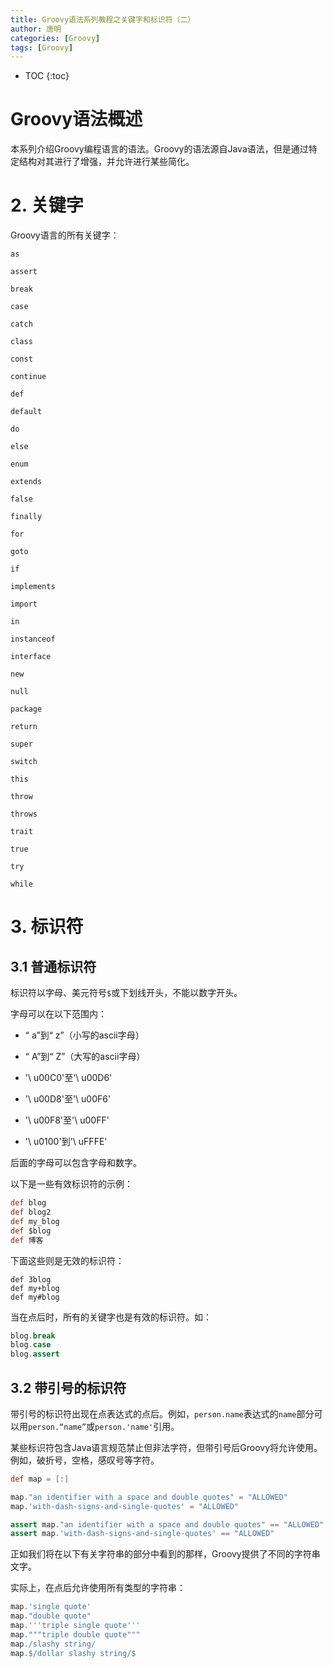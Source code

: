 ```yaml
---
title: Groovy语法系列教程之关键字和标识符（二）
author: 唐明
categories: [Groovy]
tags: [Groovy]
---
```

* TOC
{:toc}

# Groovy语法概述

本系列介绍Groovy编程语言的语法。Groovy的语法源自Java语法，但是通过特定结构对其进行了增强，并允许进行某些简化。

<!--以上为摘要内容-->

# 2. 关键字

Groovy语言的所有关键字：

```
as

assert

break

case

catch

class

const

continue

def

default

do

else

enum

extends

false

finally

for

goto

if

implements

import

in

instanceof

interface

new

null

package

return

super

switch

this

throw

throws

trait

true

try

while
```

# 3. 标识符

## 3.1 普通标识符

标识符以字母、美元符号`$`或下划线开头，不能以数字开头。

字母可以在以下范围内：

- “ a”到“ z”（小写的ascii字母）

- “ A”到“ Z”（大写的ascii字母）

- '\ u00C0'至'\ u00D6'

- '\ u00D8'至'\ u00F6'

- '\ u00F8'至'\ u00FF'

- '\ u0100'到'\ uFFFE'

后面的字母可以包含字母和数字。

以下是一些有效标识符的示例：

```groovy
def blog
def blog2
def my_blog
def $blog
def 博客

```

下面这些则是无效的标识符：

```
def 3blog
def my+blog
def my#blog

```

当在点后时，所有的关键字也是有效的标识符。如：

```groovy
blog.break
blog.case
blog.assert

```

## 3.2 带引号的标识符

带引号的标识符出现在点表达式的点后。例如，`person.name`表达式的`name`部分可以用`person.“name”`或`person.'name'`引用。

某些标识符包含Java语言规范禁止但非法字符，但带引号后Groovy将允许使用。例如，破折号，空格，感叹号等字符。

```groovy
def map = [:]

map."an identifier with a space and double quotes" = "ALLOWED"
map.'with-dash-signs-and-single-quotes' = "ALLOWED"

assert map."an identifier with a space and double quotes" == "ALLOWED"
assert map.'with-dash-signs-and-single-quotes' == "ALLOWED"
```

正如我们将在以下有关字符串的部分中看到的那样，Groovy提供了不同的字符串文字。 

实际上，在点后允许使用所有类型的字符串：

```groovy
map.'single quote'
map."double quote"
map.'''triple single quote'''
map."""triple double quote"""
map./slashy string/
map.$/dollar slashy string/$
```